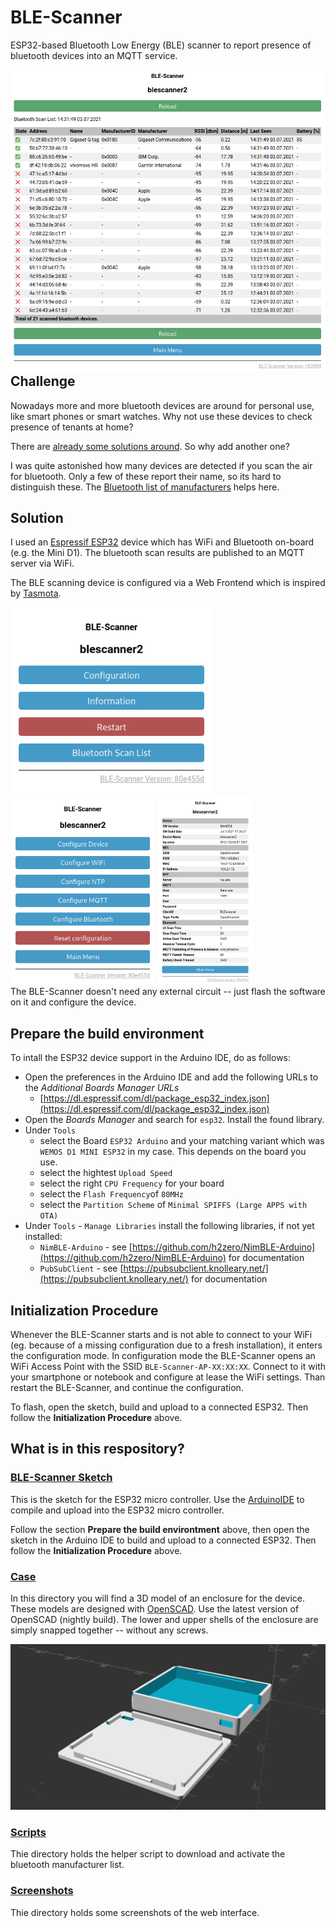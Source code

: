 # BLE-Scanner

ESP32-based Bluetooth Low Energy (BLE) scanner to report presence of bluetooth devices into an MQTT service.

<div style="float:left;">
<img src="Ressources/Screenshots/BLE-Scanner-Screenshot-Scanlist.png">
</div>

## Challenge

Nowadays more and more bluetooth devices are around for personal use, like smart phones or smart watches. Why not use these devices to check presence of tenants at home?

There are [already some solutions around](https://github.com/search?q=ble+scan+esp32&type=Repositories). So why add another one?

I was quite astonished how many devices are detected if you scan the air for bluetooth. Only a few of these report their name, so its hard to distinguish these. The [Bluetooth list of manufacturers](https://www.bluetooth.com/specifications/assigned-numbers/company-identifiers/) helps here.

## Solution

I used an [Espressif ESP32](https://www.espressif.com/en/products/socs/esp32) device which has WiFi and Bluetooth on-board (e.g. the Mini D1). The bluetooth scan results are published to an MQTT server via WiFi.

The BLE scanning device is configured via a Web Frontend which is inspired by [Tasmota](https://github.com/arendst/Tasmota).

<div style="float:left;">
<img src="Ressources/Screenshots/BLE-Scanner-Screenshot-Main.png" height="300px">
<img src="Ressources/Screenshots/BLE-Scanner-Screenshot-Config.png" height="300px">
<img src="Ressources/Screenshots/BLE-Scanner-Screenshot-Info.png" height="300px">
</div>

The BLE-Scanner doesn't need any external circuit -- just flash the software on it and configure the device.

## Prepare the build environment

To intall the ESP32 device support in the Arduino IDE, do as follows:

* Open the preferences in the Arduino IDE and add the following URLs to the _Additional Boards Manager URLs_ 
  * [https://dl.espressif.com/dl/package_esp32_index.json](https://dl.espressif.com/dl/package_esp32_index.json)
* Open the _Boards Manager_ and search for `esp32`. Install the found library.  
* Under `Tools`
  * select the Board `ESP32 Arduino` and your matching variant which was `WEMOS D1 MINI ESP32` in my case. This depends on the board you use.
  * select the hightest `Upload Speed`
  * select the right `CPU Frequency` for your board
  * select the `Flash Frequency`of `80MHz`
  * select the `Partition Scheme` of `Minimal SPIFFS (Large APPS with OTA)`
* Under `Tools` - `Manage Libraries` install the following libraries, if not yet installed:
  * `NimBLE-Arduino` - see [https://github.com/h2zero/NimBLE-Arduino](https://github.com/h2zero/NimBLE-Arduino) for documentation
  * `PubSubClient` - see [https://pubsubclient.knolleary.net/](https://pubsubclient.knolleary.net/) for documentation

## Initialization Procedure

Whenever the BLE-Scanner starts and is not able to connect to your WiFi (eg. because of a missing configuration due to a fresh installation), it enters the configuration mode.
In configuration mode the BLE-Scanner opens an WiFi Access Point with the SSID `BLE-Scanner-AP-XX:XX:XX`. Connect to it with your smartphone or notebook and configure at lease the WiFi settings. Than restart the BLE-Scanner, and continue the configuration.

To flash, open the sketch, build and upload to a connected ESP32. Then follow the **Initialization Procedure** above.


## What is in this respository?

### [BLE-Scanner Sketch](BLE-Scanner/)

This is the sketch for the ESP32 micro controller. Use the [ArduinoIDE](https://www.arduino.cc/en/main/software) to compile and upload into the ESP32 micro controller.

Follow the section **Prepare the build environtment** above, then open the sketch in the Arduino IDE to build and upload to a connected ESP32.
Then follow the **Initialization Procedure** above.


### [Case](Case/)

In this directory you will find a 3D model of an enclosure for the device.
These models are designed with [OpenSCAD](https://www.openscad.org/). Use the latest version of OpenSCAD (nightly build).
The lower and upper shells of the enclosure are simply snapped together -- without any screws.

![Case](Case/BLE-Scanner.png)


### [Scripts](Ressources/Scripts/)

Thie directory holds the helper script to download and activate the bluetooth manufacturer list.

### [Screenshots](Ressources/Screenshots/)

Thie directory holds some screenshots of the web interface.
